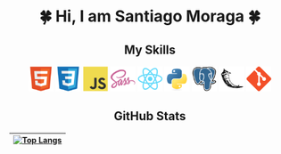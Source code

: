<h1 align="center">🍀 Hi, I am Santiago Moraga 🍀</h1>

<h2 align="center">My Skills</h2>

<div align="center">

<img src="https://raw.githubusercontent.com/devicons/devicon/master/icons/html5/html5-original.svg" width="45"/>
<img src="https://raw.githubusercontent.com/devicons/devicon/master/icons/css3/css3-original.svg" width="45"/>
<img src="https://raw.githubusercontent.com/devicons/devicon/master/icons/javascript/javascript-original.svg" width="45"/>
<img src="https://raw.githubusercontent.com/devicons/devicon/master/icons/sass/sass-original.svg" width="45"/>
<img src="https://raw.githubusercontent.com/devicons/devicon/master/icons/react/react-original.svg" width="45"/>
<img src="https://raw.githubusercontent.com/devicons/devicon/master/icons/python/python-original.svg" width="45"/>
<img src="https://raw.githubusercontent.com/devicons/devicon/master/icons/postgresql/postgresql-original.svg" width="45"/>
<img src="https://raw.githubusercontent.com/devicons/devicon/master/icons/flask/flask-original.svg" width="45"/>
<img src="https://raw.githubusercontent.com/devicons/devicon/master/icons/git/git-original.svg" width="45"/>

</div>
    
<h2 align="center">GitHub Stats</h2>

<div align="center">

| [![Top Langs](https://github-readme-stats.vercel.app/api/top-langs/?username=Remy349&layout=compact&langs_count=6)](https://github.com/anuraghazra/github-readme-stats) |
| ------------- |

</div>
